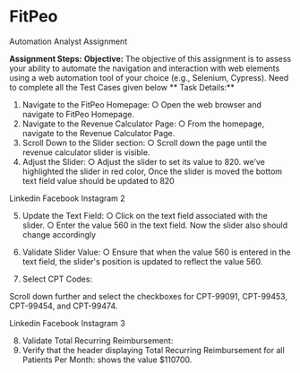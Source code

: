 # FitPeo
Automation Analyst Assignment

**Assignment Steps:**
**Objective:**
The objective of this assignment is to assess your ability to automate the
navigation and interaction with web elements using a web automation tool
of your choice (e.g., Selenium, Cypress).
Need to complete all the Test
Cases given below
**
Task Details:**
1. Navigate to the FitPeo Homepage:
○ Open the web browser and navigate to FitPeo Homepage.
2. Navigate to the Revenue Calculator Page:
○ From the homepage, navigate to the Revenue Calculator Page.
3. Scroll Down to the Slider section:
○ Scroll down the page until the revenue calculator slider is
visible.
4. Adjust the Slider:
○ Adjust the slider to set its value to 820. we’ve highlighted the
slider in red color, Once the slider is moved the bottom text field
value should be updated to 820

Linkedin Facebook Instagram 2

5. Update the Text Field:
○ Click on the text field associated with the slider.
○ Enter the value 560 in the text field. Now the slider also should
change accordingly
6. Validate Slider Value:
○ Ensure that when the value 560 is entered in the text field, the
slider&#39;s position is updated to reflect the value 560.

7. Select CPT Codes:

Scroll down further and select the checkboxes for CPT-99091,
CPT-99453, CPT-99454, and CPT-99474.

Linkedin Facebook Instagram 3

8. Validate Total Recurring Reimbursement:
9. Verify that the header displaying Total Recurring Reimbursement for
all Patients Per Month: shows the value $110700.
